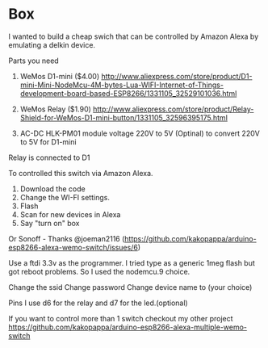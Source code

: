 Box
=======

I wanted to build a cheap swich that can be controlled by Amazon Alexa by emulating a delkin device. 

Parts you need

1. WeMos D1-mini ($4.00)  http://www.aliexpress.com/store/product/D1-mini-Mini-NodeMcu-4M-bytes-Lua-WIFI-Internet-of-Things-development-board-based-ESP8266/1331105_32529101036.html

2.  WeMos Relay ($1.90) http://www.aliexpress.com/store/product/Relay-Shield-for-WeMos-D1-mini-button/1331105_32596395175.html

3. AC-DC HLK-PM01 module voltage 220V to 5V (Optinal) to convert 220V to 5V for D1-mini

Relay is connected to D1

To controlled this switch via Amazon Alexa.

1. Download the code
2. Change the WI-FI settings. 
3. Flash 
4. Scan for new devices in Alexa
5. Say "turn on" box

Or Sonoff - Thanks @joeman2116 (https://github.com/kakopappa/arduino-esp8266-alexa-wemo-switch/issues/6)

Use a ftdi 3.3v as the programmer.
I tried type as a generic 1meg flash but got reboot problems.
So I used the nodemcu.9 choice.

Change the ssid
Change password
Change device name to (your choice)

Pins
I use d6 for the relay and d7 for the led.(optional)

If you want to control more than 1 switch checkout my other project
https://github.com/kakopappa/arduino-esp8266-alexa-multiple-wemo-switch

